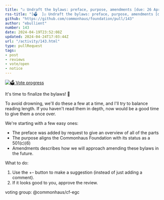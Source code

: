 ```yaml
---
title: "☑️ Undraft the bylaws: preface, purpose, amendments [due: 26 Apr]"
rss-title: "[🗳️  ]☑️ Undraft the bylaws: preface, purpose, amendments [due: 26 Apr]"
github: "https://github.com/commonhaus/foundation/pull/143"
author: "ebullient"
number: 143
date: 2024-04-19T23:52:08Z
updated: 2024-04-24T17:03:44Z
url: "/activity/143.html"
type: pullRequest
tags:
- post
- reviews
- vote/open
- notice
---
```

[![🗳️ Vote progress](https://www.commonhaus.org/votes/commonhaus/foundation/143.svg)](https://github.com/commonhaus/foundation/pull/143#issuecomment-2075423094 "IC_kwDOKRPTI857tHF2")

It's time to finalize the bylaws! 🎉

To avoid drowning, we'll do these a few at a time, and I'll try to balance reading length.
If you haven't read them in depth, now would be a good time to give them a once over.

We're starting with a few easy ones:

- The preface was added by request to give an overview of all of the parts
- The purpose aligns the Commonhaus Foundation with its status as a 501(c)(6)
- Amendments describes how we will approach amending these bylaws in the future.

What to do:
 
1. Use the +- button to make a suggestion (instead of just adding a comment). 
2. If it looks good to you, approve the review.

voting group: @commonhaus/cf-egc 

